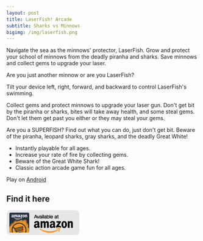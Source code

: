 ```yaml
---
layout: post
title: LaserFish! Arcade
subtitle: Sharks vs Minnows
bigimg: /img/laserfish.png
---
```


Navigate the sea as the minnows' protector, LaserFish. Grow and protect your school of minnows from the deadly piranha and sharks. Save minnows and collect gems to upgrade your laser.

Are you just another minnow or are you LaserFish?

Tilt your device left, right, forward, and backward to control LaserFish's swimming.

Collect gems and protect minnows to upgrade your laser gun. Don't get bit by the piranha or sharks, bites will take away health, and some steal gems. Don't let them get past you either or they may steal your gems.

Are you a SUPERFISH? Find out what you can do, just don't get bit. Beware of the piranha, leopard sharks, gray sharks, and the deadly Great White!

* Instantly playable for all ages.
* Increase your rate of fire by collecting gems.
* Beware of the Great White Shark!
* Classic action arcade game fun for all ages.

Play on <a href="http://www.amazon.com/TheDoctor-LaserFish/dp/B00TNMH2XO/ref=sr_1_3?s=mobile-apps&ie=UTF8&qid=1459305510&sr=1-3">Android</a> 

## Find it here 
<a class="btn" href="http://www.amazon.com/TheDoctor-LaserFish/dp/B00TNMH2XO/ref=sr_1_3?s=mobile-apps&ie=UTF8&qid=1459305510&sr=1-3"><img src="/img/amazon_logo.png" alt="Download at the Amazon App Store Banner"></a>
